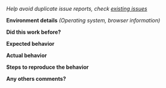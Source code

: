 *Help avoid duplicate issue reports, check [existing issues](https://github.com/QuickBlox/quickblox-javascript-sdk/issues)*

**Environment details**
*(Operating system, browser information)*


**Did this work before?**


**Expected behavior**


**Actual behavior**


**Steps to reproduce the behavior**


**Any others comments?**
